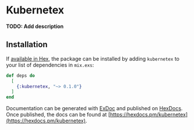 # Kubernetex

**TODO: Add description**

## Installation

If [available in Hex](https://hex.pm/docs/publish), the package can be installed
by adding `kubernetex` to your list of dependencies in `mix.exs`:

```elixir
def deps do
  [
    {:kubernetex, "~> 0.1.0"}
  ]
end
```

Documentation can be generated with [ExDoc](https://github.com/elixir-lang/ex_doc)
and published on [HexDocs](https://hexdocs.pm). Once published, the docs can
be found at [https://hexdocs.pm/kubernetex](https://hexdocs.pm/kubernetex).

